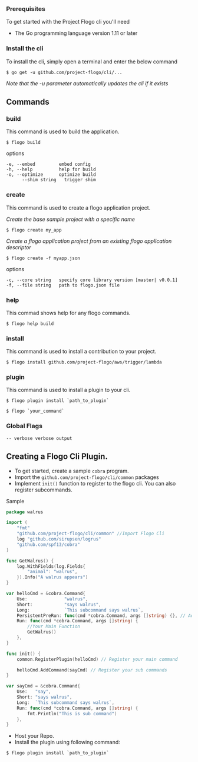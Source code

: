 ### Prerequisites
To get started with the Project Flogo cli you'll need 
* The Go programming language version 1.11 or later 

### Install the cli
To install the cli, simply open a terminal and enter the below command
```
$ go get -u github.com/project-flogo/cli/...
```
_Note that the -u parameter automatically updates the cli if it exists_

## Commands

### build

This command is used to build the application.

```
$ flogo build
```

options
```
-e, --embed         embed config
-h, --help          help for build
-o, --optimize      optimize build
      --shim string   trigger shim
```

### create

This command is used to create a flogo application project.

_Create the base sample project with a specific name_ 
```
$ flogo create my_app
```

_Create a flogo application project from an existing flogo application descriptor_

```
$ flogo create -f myapp.json
```

options
```
-c, --core string   specify core library version [master| v0.0.1]
-f, --file string   path to flogo.json file

```
### help

This commad shows help for any flogo commands.

```
$ flogo help build
```

### install

This command is used to install a contribution to your project.

```
$ flogo install github.com/project-flogo/aws/trigger/lambda
```

### plugin

This command is used to install a plugin to your cli.

```
$ flogo plugin install `path_to_plugin`

$ flogo `your_command`
```

### Global Flags
```
-- verbose verbose output
```

## Creating a Flogo Cli Plugin.

* To get started, create a sample `cobra` program.
* Import the `github.com/project-flogo/cli/common` packages
* Implement `init()` function to register to the flogo cli. You can also register subcommands.

Sample
```go
package walrus

import (
	"fmt"
    "github.com/project-flogo/cli/common" //Import Flogo Cli 
	log "github.com/sirupsen/logrus"
	"github.com/spf13/cobra"
)

func GetWalrus() {
	log.WithFields(log.Fields{
		"animal": "walrus",
	}).Info("A walrus appears")
}

var helloCmd = &cobra.Command{
	Use:              "walrus",
	Short:            "says walrus",
	Long:             `This subcommand says walrus`,
	PersistentPreRun: func(cmd *cobra.Command, args []string) {}, // Add any functions you want to run before running the command. If not leave blank.
	Run: func(cmd *cobra.Command, args []string) {
        //Your Main Function
		GetWalrus()
	},
}

func init() {
	common.RegisterPlugin(helloCmd) // Register your main command

	helloCmd.AddCommand(sayCmd) // Register your sub commands
}

var sayCmd = &cobra.Command{
	Use:   "say",
	Short: "says walrus",
	Long:  `This subcommand says walrus`,
	Run: func(cmd *cobra.Command, args []string) {
		fmt.Println("This is sub command")
	},
}
```

* Host your Repo.
* Install the plugin using following command:
```
$ flogo plugin install `path_to_plugin`
```
